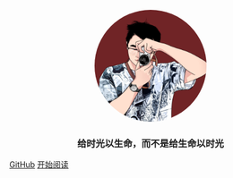 <p align="center">
<img src="./img/tx.jpg" width="200" height="200" style="border-radius: 50%"/>
</p>
<h3 align="center">给时光以生命，而不是给生命以时光</h3>

[GitHub](https://github.com/zhangkai0621)
[开始阅读](#Hi)